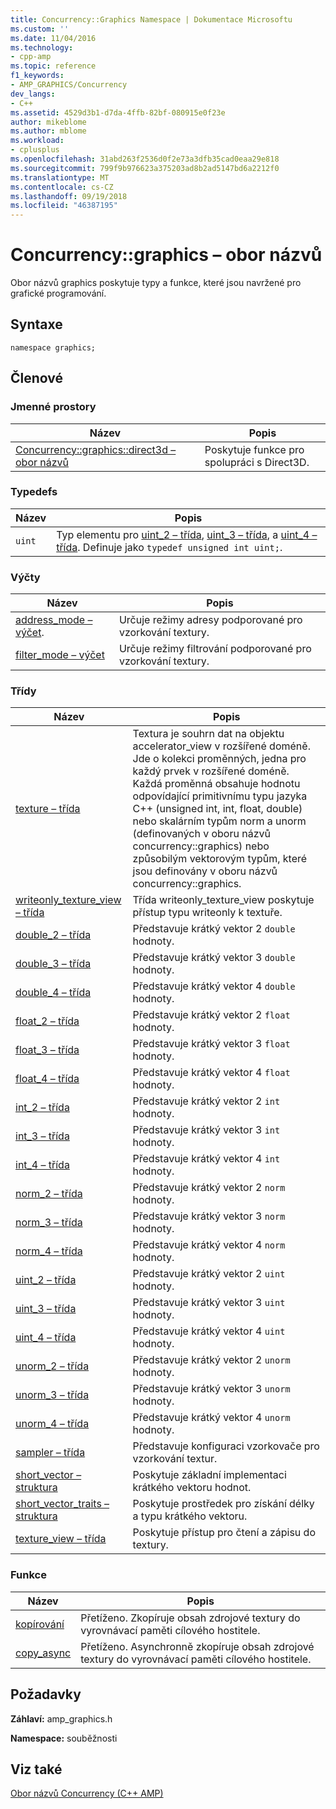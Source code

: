 ```yaml
---
title: Concurrency::Graphics Namespace | Dokumentace Microsoftu
ms.custom: ''
ms.date: 11/04/2016
ms.technology:
- cpp-amp
ms.topic: reference
f1_keywords:
- AMP_GRAPHICS/Concurrency
dev_langs:
- C++
ms.assetid: 4529d3b1-d7da-4ffb-82bf-080915e0f23e
author: mikeblome
ms.author: mblome
ms.workload:
- cplusplus
ms.openlocfilehash: 31abd263f2536d0f2e73a3dfb35cad0eaa29e818
ms.sourcegitcommit: 799f9b976623a375203ad8b2ad5147bd6a2212f0
ms.translationtype: MT
ms.contentlocale: cs-CZ
ms.lasthandoff: 09/19/2018
ms.locfileid: "46387195"
---
```

# <a name="concurrencygraphics-namespace"></a>Concurrency::graphics – obor názvů

Obor názvů graphics poskytuje typy a funkce, které jsou navržené pro grafické programování.

## <a name="syntax"></a>Syntaxe

```
namespace graphics;
```

## <a name="members"></a>Členové

### <a name="namespaces"></a>Jmenné prostory

|Název|Popis|
|----------|-----------------|
|[Concurrency::graphics::direct3d – obor názvů](concurrency-graphics-direct3d-namespace.md)|Poskytuje funkce pro spolupráci s Direct3D.|

### <a name="typedefs"></a>Typedefs

|Název|Popis|
|----------|-----------------|
|`uint`|Typ elementu pro [uint_2 – třída](uint-2-class.md), [uint_3 – třída](uint-3-class.md), a [uint_4 – třída](uint-4-class.md). Definuje jako `typedef unsigned int uint;`.|

### <a name="enumerations"></a>Výčty

|Název|Popis|
|----------|-----------------|
|[address_mode – výčet](concurrency-graphics-namespace-enums.md#address_mode).|Určuje režimy adresy podporované pro vzorkování textury.|
|[filter_mode – výčet](concurrency-graphics-namespace-enums.md#filter_mode)|Určuje režimy filtrování podporované pro vzorkování textury.|

### <a name="classes"></a>Třídy

|Název|Popis|
|----------|-----------------|
|[texture – třída](texture-class.md)|Textura je souhrn dat na objektu accelerator_view v rozšířené doméně. Jde o kolekci proměnných, jedna pro každý prvek v rozšířené doméně. Každá proměnná obsahuje hodnotu odpovídající primitivnímu typu jazyka C++ (unsigned int, int, float, double) nebo skalárním typům norm a unorm (definovaných v oboru názvů concurrency::graphics) nebo způsobilým vektorovým typům, které jsou definovány v oboru názvů concurrency::graphics.|
|[writeonly_texture_view – třída](writeonly-texture-view-class.md)|Třída writeonly_texture_view poskytuje přístup typu writeonly k textuře.|
|[double_2 – třída](double-2-class.md)|Představuje krátký vektor 2 `double` hodnoty.|
|[double_3 – třída](double-3-class.md)|Představuje krátký vektor 3 `double` hodnoty.|
|[double_4 – třída](double-4-class.md)|Představuje krátký vektor 4 `double` hodnoty.|
|[float_2 – třída](float-2-class.md)|Představuje krátký vektor 2 `float` hodnoty.|
|[float_3 – třída](float-3-class.md)|Představuje krátký vektor 3 `float` hodnoty.|
|[float_4 – třída](float-4-class.md)|Představuje krátký vektor 4 `float` hodnoty.|
|[int_2 – třída](int-2-class.md)|Představuje krátký vektor 2 `int` hodnoty.|
|[int_3 – třída](int-3-class.md)|Představuje krátký vektor 3 `int` hodnoty.|
|[int_4 – třída](int-4-class.md)|Představuje krátký vektor 4 `int` hodnoty.|
|[norm_2 – třída](norm-2-class.md)|Představuje krátký vektor 2 `norm` hodnoty.|
|[norm_3 – třída](norm-3-class.md)|Představuje krátký vektor 3 `norm` hodnoty.|
|[norm_4 – třída](norm-4-class.md)|Představuje krátký vektor 4 `norm` hodnoty.|
|[uint_2 – třída](uint-2-class.md)|Představuje krátký vektor 2 `uint` hodnoty.|
|[uint_3 – třída](uint-3-class.md)|Představuje krátký vektor 3 `uint` hodnoty.|
|[uint_4 – třída](uint-4-class.md)|Představuje krátký vektor 4 `uint` hodnoty.|
|[unorm_2 – třída](unorm-2-class.md)|Představuje krátký vektor 2 `unorm` hodnoty.|
|[unorm_3 – třída](unorm-3-class.md)|Představuje krátký vektor 3 `unorm` hodnoty.|
|[unorm_4 – třída](unorm-4-class.md)|Představuje krátký vektor 4 `unorm` hodnoty.|
|[sampler – třída](sampler-class.md)|Představuje konfiguraci vzorkovače pro vzorkování textur.|
|[short_vector – struktura](short-vector-structure.md)|Poskytuje základní implementaci krátkého vektoru hodnot.|
|[short_vector_traits – struktura](short-vector-traits-structure.md)|Poskytuje prostředek pro získání délky a typu krátkého vektoru.|
|[texture_view – třída](texture-view-class.md)|Poskytuje přístup pro čtení a zápisu do textury.|

### <a name="functions"></a>Funkce

|Název|Popis|
|----------|-----------------|
|[kopírování](concurrency-graphics-namespace-functions.md#copy)|Přetíženo. Zkopíruje obsah zdrojové textury do vyrovnávací paměti cílového hostitele.|
|[copy_async](concurrency-graphics-namespace-functions.md#copy_async)|Přetíženo. Asynchronně zkopíruje obsah zdrojové textury do vyrovnávací paměti cílového hostitele.|

## <a name="requirements"></a>Požadavky

**Záhlaví:** amp_graphics.h

**Namespace:** souběžnosti

## <a name="see-also"></a>Viz také

[Obor názvů Concurrency (C++ AMP)](concurrency-namespace-cpp-amp.md)
